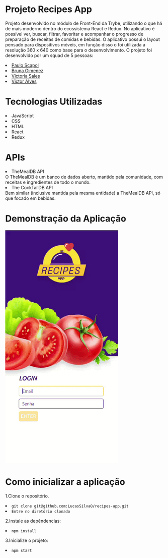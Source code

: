 # Projeto Recipes App
Projeto desenvolvido no módulo de Front-End da Trybe, utilizando o que há de mais moderno dentro do ecossistema React e Redux.
No aplicativo é possível ver, buscar, filtrar, favoritar e acompanhar o progresso de preparação de receitas de comidas e bebidas.
O aplicativo possui o layout pensado para dispositivos móveis, em função disso o foi utilizada a resolução 360 x 640 como base para o desenvolvimento.
O projeto foi desenvolvido por um squad de 5 pessoas:
<li><a href="https://github.com/PauloScapol">Paulo Scapol</a></li>
<li><a href="https://github.com/brunagimenez">Bruna Gimenez</a></li>
<li><a href="https://github.com/VicSales28">Victoria Sales</a></li>
<li><a href="https://github.com/VictorDmgs">Victor Alves</a></li>

# Tecnologias Utilizadas
<li>JavaScript</li>
<li>CSS</li>
<li>HTML</li>
<li>React</li>
<li>Redux</li>

# APIs
<li>TheMealDB API</li>
O TheMealDB é um banco de dados aberto, mantido pela comunidade, com receitas e ingredientes de todo o mundo.
<li>The CockTailDB API</li>
Bem similar (inclusive mantida pela mesma entidade) a TheMealDB API, só que focado em bebidas.

# Demonstração da Aplicação

<img src="./demonstracao.gif" alt="GIF animado">

# Como inicializar a aplicação

1.Clone o repositório.
<li><code>git clone git@github.com:LucasSilvaO/recipes-app.git </code></li>
<li><code>Entre no diretório clonado </code></li>

2.Instale as depêndencias:
<li><code>npm install</code></li>

3.Inicialize o projeto:

<li><code>npm start</code></li>